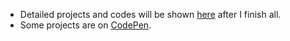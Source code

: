 * Detailed projects and codes will be shown [here](https://github.com/WHan7naHW/FreeCodeCamp/tree/main/Certificate02) after I finish all.
* Some projects are on [CodePen](https://codepen.io/WHan7naHW).
